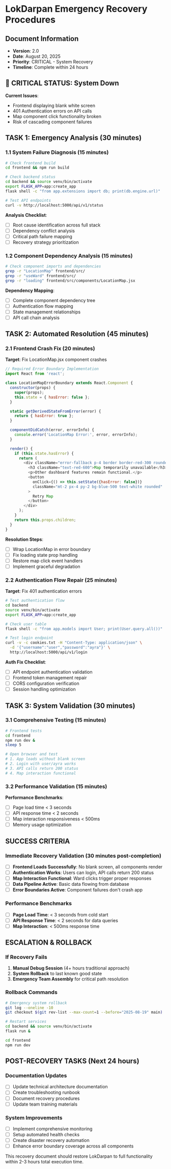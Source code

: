# LokDarpan Emergency Recovery Procedures

## Document Information
- **Version**: 2.0
- **Date**: August 20, 2025
- **Priority**: CRITICAL - System Recovery
- **Timeline**: Complete within 24 hours

## 🚨 CRITICAL STATUS: System Down

**Current Issues**:
- Frontend displaying blank white screen
- 401 Authentication errors on API calls  
- Map component click functionality broken
- Risk of cascading component failures

## TASK 1: Emergency Analysis (30 minutes)

### 1.1 System Failure Diagnosis (15 minutes)
```bash
# Check frontend build
cd frontend && npm run build

# Check backend status
cd backend && source venv/bin/activate
export FLASK_APP=app:create_app
flask shell -c "from app.extensions import db; print(db.engine.url)"

# Test API endpoints
curl -v http://localhost:5000/api/v1/status
```

**Analysis Checklist**:
- [ ] Root cause identification across full stack
- [ ] Dependency conflict analysis
- [ ] Critical path failure mapping
- [ ] Recovery strategy prioritization

### 1.2 Component Dependency Analysis (15 minutes)
```bash
# Check component imports and dependencies
grep -r "LocationMap" frontend/src/
grep -r "useWard" frontend/src/
grep -r "loading" frontend/src/components/LocationMap.jsx
```

**Dependency Mapping**:
- [ ] Complete component dependency tree
- [ ] Authentication flow mapping
- [ ] State management relationships
- [ ] API call chain analysis

## TASK 2: Automated Resolution (45 minutes)

### 2.1 Frontend Crash Fix (20 minutes)
**Target**: Fix LocationMap.jsx component crashes

```javascript
// Required Error Boundary Implementation
import React from 'react';

class LocationMapErrorBoundary extends React.Component {
  constructor(props) {
    super(props);
    this.state = { hasError: false };
  }

  static getDerivedStateFromError(error) {
    return { hasError: true };
  }

  componentDidCatch(error, errorInfo) {
    console.error('LocationMap Error:', error, errorInfo);
  }

  render() {
    if (this.state.hasError) {
      return (
        <div className="error-fallback p-4 border border-red-300 rounded">
          <h3 className="text-red-600">Map temporarily unavailable</h3>
          <p>Other dashboard features remain functional.</p>
          <button 
            onClick={() => this.setState({hasError: false})}
            className="mt-2 px-4 py-2 bg-blue-500 text-white rounded"
          >
            Retry Map
          </button>
        </div>
      );
    }
    return this.props.children;
  }
}
```

**Resolution Steps**:
- [ ] Wrap LocationMap in error boundary
- [ ] Fix loading state prop handling
- [ ] Restore map click event handlers
- [ ] Implement graceful degradation

### 2.2 Authentication Flow Repair (25 minutes)
**Target**: Fix 401 authentication errors

```bash
# Test authentication flow
cd backend
source venv/bin/activate
export FLASK_APP=app:create_app

# Check user table
flask shell -c "from app.models import User; print(User.query.all())"

# Test login endpoint
curl -v -c cookies.txt -H "Content-Type: application/json" \
  -d '{"username":"user","password":"ayra"}' \
  http://localhost:5000/api/v1/login
```

**Auth Fix Checklist**:
- [ ] API endpoint authentication validation
- [ ] Frontend token management repair
- [ ] CORS configuration verification
- [ ] Session handling optimization

## TASK 3: System Validation (30 minutes)

### 3.1 Comprehensive Testing (15 minutes)
```bash
# Frontend tests
cd frontend
npm run dev &
sleep 5

# Open browser and test
# 1. App loads without blank screen
# 2. Login with user/ayra works
# 3. API calls return 200 status
# 4. Map interaction functional
```

### 3.2 Performance Validation (15 minutes)
**Performance Benchmarks**:
- [ ] Page load time < 3 seconds
- [ ] API response time < 2 seconds
- [ ] Map interaction responsiveness < 500ms
- [ ] Memory usage optimization

## SUCCESS CRITERIA

### Immediate Recovery Validation (30 minutes post-completion)
- [ ] **Frontend Loads Successfully**: No blank screen, all components render
- [ ] **Authentication Works**: Users can login, API calls return 200 status
- [ ] **Map Interaction Functional**: Ward clicks trigger proper responses
- [ ] **Data Pipeline Active**: Basic data flowing from database
- [ ] **Error Boundaries Active**: Component failures don't crash app

### Performance Benchmarks
- [ ] **Page Load Time**: < 3 seconds from cold start
- [ ] **API Response Time**: < 2 seconds for data queries
- [ ] **Map Interaction**: < 500ms response time

## ESCALATION & ROLLBACK

### If Recovery Fails
1. **Manual Debug Session** (4+ hours traditional approach)
2. **System Rollback** to last known good state
3. **Emergency Team Assembly** for critical path resolution

### Rollback Commands
```bash
# Emergency system rollback
git log --oneline -10
git checkout $(git rev-list --max-count=1 --before="2025-08-19" main)

# Restart services
cd backend && source venv/bin/activate
flask run &

cd frontend
npm run dev
```

## POST-RECOVERY TASKS (Next 24 hours)

### Documentation Updates
- [ ] Update technical architecture documentation
- [ ] Create troubleshooting runbook
- [ ] Document recovery procedures
- [ ] Update team training materials

### System Improvements
- [ ] Implement comprehensive monitoring
- [ ] Setup automated health checks
- [ ] Create disaster recovery automation  
- [ ] Enhance error boundary coverage across all components

This recovery document should restore LokDarpan to full functionality within 2-3 hours total execution time.